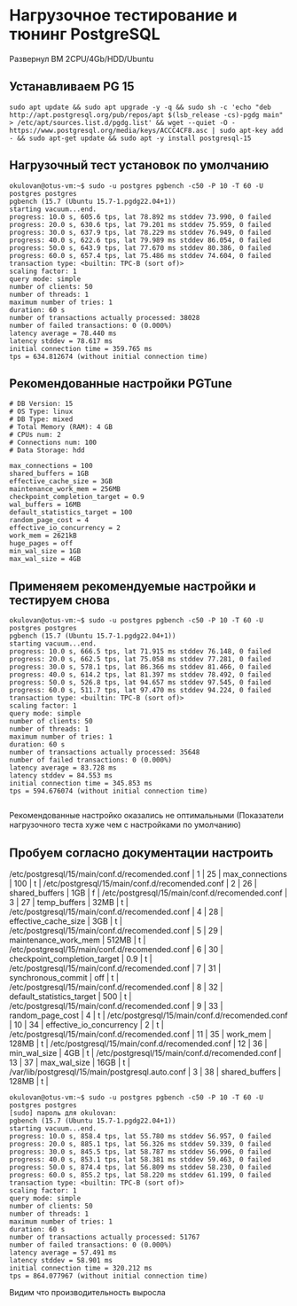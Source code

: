 # Нагрузочное тестирование и тюнинг PostgreSQL

Развернул ВМ
2CPU/4Gb/HDD/Ubuntu

## Устанавливаем PG 15

```
sudo apt update && sudo apt upgrade -y -q && sudo sh -c 'echo "deb http://apt.postgresql.org/pub/repos/apt $(lsb_release -cs)-pgdg main" > /etc/apt/sources.list.d/pgdg.list' && wget --quiet -O - https://www.postgresql.org/media/keys/ACCC4CF8.asc | sudo apt-key add - && sudo apt-get update && sudo apt -y install postgresql-15
```

## Нагрузочный тест установок по умолчанию

```
okulovan@otus-vm:~$ sudo -u postgres pgbench -c50 -P 10 -T 60 -U postgres postgres
pgbench (15.7 (Ubuntu 15.7-1.pgdg22.04+1))
starting vacuum...end.
progress: 10.0 s, 605.6 tps, lat 78.892 ms stddev 73.990, 0 failed
progress: 20.0 s, 630.6 tps, lat 79.201 ms stddev 75.959, 0 failed
progress: 30.0 s, 637.9 tps, lat 78.229 ms stddev 76.949, 0 failed
progress: 40.0 s, 622.6 tps, lat 79.989 ms stddev 86.054, 0 failed
progress: 50.0 s, 643.9 tps, lat 77.670 ms stddev 80.386, 0 failed
progress: 60.0 s, 657.4 tps, lat 75.486 ms stddev 74.604, 0 failed
transaction type: <builtin: TPC-B (sort of)>
scaling factor: 1
query mode: simple
number of clients: 50
number of threads: 1
maximum number of tries: 1
duration: 60 s
number of transactions actually processed: 38028
number of failed transactions: 0 (0.000%)
latency average = 78.440 ms
latency stddev = 78.617 ms
initial connection time = 359.765 ms
tps = 634.812674 (without initial connection time)

```

## Рекомендованные настройки PGTune

```
# DB Version: 15
# OS Type: linux
# DB Type: mixed
# Total Memory (RAM): 4 GB
# CPUs num: 2
# Connections num: 100
# Data Storage: hdd

max_connections = 100
shared_buffers = 1GB
effective_cache_size = 3GB
maintenance_work_mem = 256MB
checkpoint_completion_target = 0.9
wal_buffers = 16MB
default_statistics_target = 100
random_page_cost = 4
effective_io_concurrency = 2
work_mem = 2621kB
huge_pages = off
min_wal_size = 1GB
max_wal_size = 4GB
```
## Применяем рекомендуемые настройки и тестируем снова

```
okulovan@otus-vm:~$ sudo -u postgres pgbench -c50 -P 10 -T 60 -U postgres postgres
pgbench (15.7 (Ubuntu 15.7-1.pgdg22.04+1))
starting vacuum...end.
progress: 10.0 s, 666.5 tps, lat 71.915 ms stddev 76.148, 0 failed
progress: 20.0 s, 662.5 tps, lat 75.058 ms stddev 77.281, 0 failed
progress: 30.0 s, 578.1 tps, lat 86.366 ms stddev 81.466, 0 failed
progress: 40.0 s, 614.2 tps, lat 81.397 ms stddev 78.492, 0 failed
progress: 50.0 s, 526.8 tps, lat 94.657 ms stddev 97.545, 0 failed
progress: 60.0 s, 511.7 tps, lat 97.470 ms stddev 94.224, 0 failed
transaction type: <builtin: TPC-B (sort of)>
scaling factor: 1
query mode: simple
number of clients: 50
number of threads: 1
maximum number of tries: 1
duration: 60 s
number of transactions actually processed: 35648
number of failed transactions: 0 (0.000%)
latency average = 83.728 ms
latency stddev = 84.553 ms
initial connection time = 345.853 ms
tps = 594.676074 (without initial connection time)


```
Рекомендованные настройко оказались не оптимальными (Показатели нагрузочного теста хуже чем с настройками по умолчанию)

## Пробуем согласно документации настроить

 /etc/postgresql/15/main/conf.d/recomended.conf   |          1 |    25 | max_connections              | 100                                    | t       | 
 /etc/postgresql/15/main/conf.d/recomended.conf   |          2 |    26 | shared_buffers               | 1GB                                    | f       | 
 /etc/postgresql/15/main/conf.d/recomended.conf   |          3 |    27 | temp_buffers                 | 32MB                                   | t       | 
 /etc/postgresql/15/main/conf.d/recomended.conf   |          4 |    28 | effective_cache_size         | 3GB                                    | t       | 
 /etc/postgresql/15/main/conf.d/recomended.conf   |          5 |    29 | maintenance_work_mem         | 512MB                                  | t       | 
 /etc/postgresql/15/main/conf.d/recomended.conf   |          6 |    30 | checkpoint_completion_target | 0.9                                    | t       | 
 /etc/postgresql/15/main/conf.d/recomended.conf   |          7 |    31 | synchronous_commit           | off                                    | t       | 
 /etc/postgresql/15/main/conf.d/recomended.conf   |          8 |    32 | default_statistics_target    | 500                                    | t       | 
 /etc/postgresql/15/main/conf.d/recomended.conf   |          9 |    33 | random_page_cost             | 4                                      | t       | 
 /etc/postgresql/15/main/conf.d/recomended.conf   |         10 |    34 | effective_io_concurrency     | 2                                      | t       | 
 /etc/postgresql/15/main/conf.d/recomended.conf   |         11 |    35 | work_mem                     | 128MB                                  | t       | 
 /etc/postgresql/15/main/conf.d/recomended.conf   |         12 |    36 | min_wal_size                 | 4GB                                    | t       | 
 /etc/postgresql/15/main/conf.d/recomended.conf   |         13 |    37 | max_wal_size                 | 16GB                                   | t       | 
 /var/lib/postgresql/15/main/postgresql.auto.conf |          3 |    38 | shared_buffers               | 128MB                                  | t       | 

```
okulovan@otus-vm:~$ sudo -u postgres pgbench -c50 -P 10 -T 60 -U postgres postgres
[sudo] пароль для okulovan: 
pgbench (15.7 (Ubuntu 15.7-1.pgdg22.04+1))
starting vacuum...end.
progress: 10.0 s, 858.4 tps, lat 55.780 ms stddev 56.957, 0 failed
progress: 20.0 s, 885.1 tps, lat 56.326 ms stddev 59.339, 0 failed
progress: 30.0 s, 845.5 tps, lat 58.787 ms stddev 56.996, 0 failed
progress: 40.0 s, 853.1 tps, lat 58.381 ms stddev 59.463, 0 failed
progress: 50.0 s, 874.4 tps, lat 56.809 ms stddev 58.230, 0 failed
progress: 60.0 s, 855.2 tps, lat 58.220 ms stddev 61.199, 0 failed
transaction type: <builtin: TPC-B (sort of)>
scaling factor: 1
query mode: simple
number of clients: 50
number of threads: 1
maximum number of tries: 1
duration: 60 s
number of transactions actually processed: 51767
number of failed transactions: 0 (0.000%)
latency average = 57.491 ms
latency stddev = 58.901 ms
initial connection time = 320.212 ms
tps = 864.077967 (without initial connection time)

```

Видим что производительность выросла


